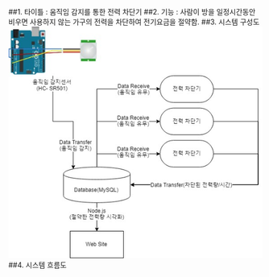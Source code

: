 ##1. 타이틀 : 움직임 감지를 통한 전력 차단기
##2. 기능 : 사람이 방을 일정시간동안 비우면 사용하지 않는 가구의 전력을 차단하여 전기요금을 절약함.
##3. 시스템 구성도
![Alt text](/diagram.jpg)
##4. 시스템 흐름도
